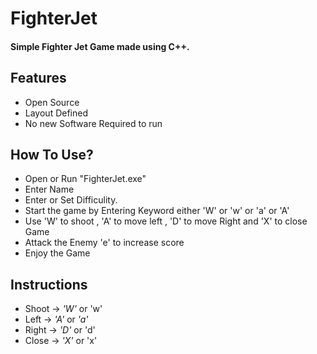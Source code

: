 # FighterJet
<h4>Simple Fighter Jet Game made using C++.</h4>

Features
---------
- Open Source
- Layout Defined
- No new Software Required to run

How To Use?
---------
- Open or Run "FighterJet.exe"
- Enter Name
- Enter or Set Difficulity.
- Start the game by Entering Keyword either 'W' or 'w' or 'a' or 'A'
- Use 'W' to shoot , 'A' to move left , 'D' to move Right and 'X' to close Game
- Attack the Enemy 'e' to increase score
- Enjoy the Game

Instructions
------------
- Shoot       ->      _'W'_ or 'w'
- Left     ->      _'A'_ or _'a'_
- Right    ->      _'D'_ or 'd'
- Close     ->      _'X'_ or 'x'
